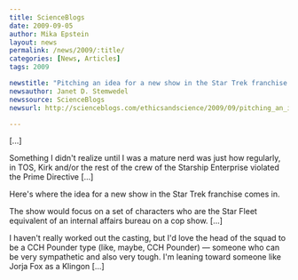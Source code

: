 ```yaml
---
title: ScienceBlogs
date: 2009-09-05
author: Mika Epstein
layout: news
permalink: /news/2009/:title/
categories: [News, Articles]
tags: 2009

newstitle: "Pitching an idea for a new show in the Star Trek franchise.  "
newsauthor: Janet D. Stemwedel  
newssource: ScienceBlogs  
newsurl: http://scienceblogs.com/ethicsandscience/2009/09/pitching_an_idea_for_a_new_sho.php  

---
```


[...]

Something I didn't realize until I was a mature nerd was just how regularly, in TOS, Kirk and/or the rest of the crew of the Starship Enterprise violated the Prime Directive [...]

Here's where the idea for a new show in the Star Trek franchise comes in.

The show would focus on a set of characters who are the Star Fleet equivalent of an internal affairs bureau on a cop show. [...]

I haven't really worked out the casting, but I'd love the head of the squad to be a CCH Pounder type (like, maybe, CCH Pounder) &#8212; someone who can be very sympathetic and also very tough. I'm leaning toward someone like Jorja Fox as a Klingon [...]

